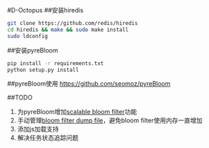 #D-Octopus
##安装hiredis
```bash
git clone https://github.com/redis/hiredis
cd hiredis && make && sudo make install
sudo ldconfig
```

##安装pyreBloom
```bash
pip install -r requirements.txt
python setup.py install
```

##pyreBloom使用
https://github.com/seomoz/pyreBloom


##TODO
1. 为pyreBloom增加[scalable bloom filter](http://gsd.di.uminho.pt/members/cbm/ps/dbloom.pdf)功能
2. 手动管理[bloom filter dump file](https://github.com/seomoz/pyreBloom)，避免bloom filter使用内存一直增加
3. 添加js加载支持
4. 解决任务状态追踪问题
